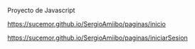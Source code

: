 Proyecto de Javascript

https://sucemor.github.io/SergioAmiibo/paginas/inicio

https://sucemor.github.io/SergioAmiibo/paginas/iniciarSesion
